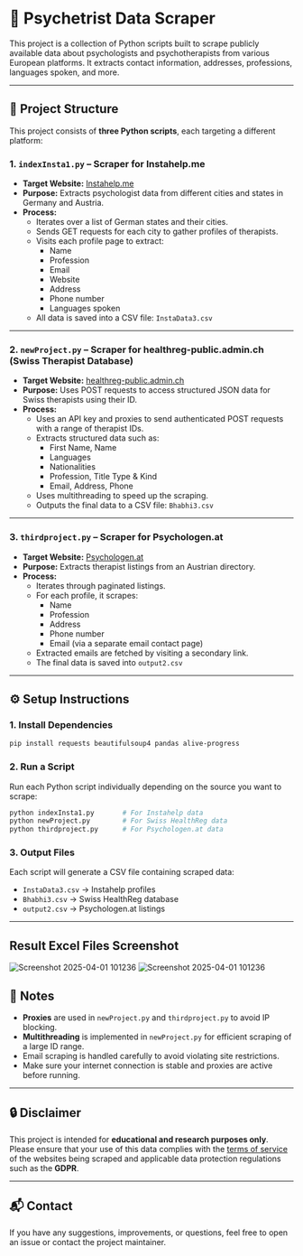 # 🧠 Psychetrist Data Scraper

This project is a collection of Python scripts built to scrape publicly available data about psychologists and psychotherapists from various European platforms. It extracts contact information, addresses, professions, languages spoken, and more.

---

## 📁 Project Structure

This project consists of **three Python scripts**, each targeting a different platform:

### 1. `indexInsta1.py` – Scraper for Instahelp.me

- **Target Website:** [Instahelp.me](https://instahelp.me/)
- **Purpose:** Extracts psychologist data from different cities and states in Germany and Austria.
- **Process:**
  - Iterates over a list of German states and their cities.
  - Sends GET requests for each city to gather profiles of therapists.
  - Visits each profile page to extract:
    - Name
    - Profession
    - Email
    - Website
    - Address
    - Phone number
    - Languages spoken
  - All data is saved into a CSV file: `InstaData3.csv`

---

### 2. `newProject.py` – Scraper for healthreg-public.admin.ch (Swiss Therapist Database)

- **Target Website:** [healthreg-public.admin.ch](https://healthreg-public.admin.ch/)
- **Purpose:** Uses POST requests to access structured JSON data for Swiss therapists using their ID.
- **Process:**
  - Uses an API key and proxies to send authenticated POST requests with a range of therapist IDs.
  - Extracts structured data such as:
    - First Name, Name
    - Languages
    - Nationalities
    - Profession, Title Type & Kind
    - Email, Address, Phone
  - Uses multithreading to speed up the scraping.
  - Outputs the final data to a CSV file: `Bhabhi3.csv`

---

### 3. `thirdproject.py` – Scraper for Psychologen.at

- **Target Website:** [Psychologen.at](https://www.psychologen.at/)
- **Purpose:** Extracts therapist listings from an Austrian directory.
- **Process:**
  - Iterates through paginated listings.
  - For each profile, it scrapes:
    - Name
    - Profession
    - Address
    - Phone number
    - Email (via a separate email contact page)
  - Extracted emails are fetched by visiting a secondary link.
  - The final data is saved into `output2.csv`

---

## ⚙️ Setup Instructions

### 1. Install Dependencies

```bash
pip install requests beautifulsoup4 pandas alive-progress
```

### 2. Run a Script

Run each Python script individually depending on the source you want to scrape:

```bash
python indexInsta1.py       # For Instahelp data
python newProject.py        # For Swiss HealthReg data
python thirdproject.py      # For Psychologen.at data
```

### 3. Output Files

Each script will generate a CSV file containing scraped data:

- `InstaData3.csv` → Instahelp profiles
- `Bhabhi3.csv` → Swiss HealthReg database
- `output2.csv` → Psychologen.at listings

---
## Result Excel Files Screenshot
![Screenshot 2025-04-01 101236](https://github.com/user-attachments/assets/6cffc777-5c06-48d4-997d-0a9a5a1c8ec1)
![Screenshot 2025-04-01 101236](https://github.com/user-attachments/assets/9b8863ac-980c-4961-b03b-00509c7540e4)

## 📌 Notes

- **Proxies** are used in `newProject.py` and `thirdproject.py` to avoid IP blocking.
- **Multithreading** is implemented in `newProject.py` for efficient scraping of a large ID range.
- Email scraping is handled carefully to avoid violating site restrictions.
- Make sure your internet connection is stable and proxies are active before running.

---

## 🔒 Disclaimer

This project is intended for **educational and research purposes only**. Please ensure that your use of this data complies with the [terms of service](https://instahelp.me/de/datenschutz/) of the websites being scraped and applicable data protection regulations such as the **GDPR**.

---

## 📬 Contact

If you have any suggestions, improvements, or questions, feel free to open an issue or contact the project maintainer.
